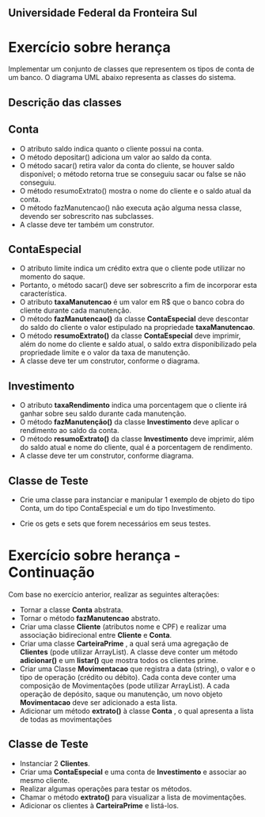 ## Universidade Federal da Fronteira Sul

# Exercício sobre herança

Implementar um conjunto de classes que representem os tipos de conta de um banco. O
diagrama UML abaixo representa as classes do sistema.

## Descrição das classes
## Conta
- O atributo saldo indica quanto o cliente possui na conta.
- O método depositar() adiciona um valor ao saldo da conta.
- O método sacar() retira valor da conta do cliente, se houver saldo disponível; o método retorna true se conseguiu sacar ou false se não conseguiu.
- O método resumoExtrato() mostra o nome do cliente e o saldo atual da conta.
- O método fazManutencao() não executa ação alguma nessa classe, devendo ser sobrescrito nas subclasses.
- A classe deve ter também um construtor.
## ContaEspecial

- O atributo limite indica um crédito extra que o cliente pode utilizar no momento do saque.
- Portanto, o método sacar() deve ser sobrescrito a fim de incorporar esta característica.
- O atributo **taxaManutencao** é um valor em R$ que o banco cobra do cliente durante cada
manutenção. 
- O método **fazManutencao()** da classe **ContaEspecial** deve descontar do saldo do cliente o valor estipulado na propriedade **taxaManutencao**.
- O método **resumoExtrato()** da classe **ContaEspecial** deve imprimir, além do nome do cliente e saldo atual, o saldo extra disponibilizado pela propriedade limite e o valor da taxa de manutenção.
- A classe deve ter um construtor, conforme o diagrama.
## Investimento

- O atributo **taxaRendimento** indica uma porcentagem que o cliente irá ganhar sobre seu saldo durante cada manutenção.
- O método **fazManutenção()** da classe **Investimento** deve aplicar o rendimento ao saldo da conta.
- O método **resumoExtrato()** da classe **Investimento** deve imprimir, além do saldo atual e nome do cliente, qual é a porcentagem de rendimento.
- A classe deve ter um construtor, conforme diagrama.

## Classe de Teste

- Crie uma classe para instanciar e manipular 1 exemplo de objeto do tipo Conta, um do tipo ContaEspecial e um do tipo Investimento.

* Crie os gets e sets que forem necessários em seus testes.

# Exercício sobre herança - Continuação

Com base no exercício anterior, realizar as seguintes alterações:

- Tornar a classe **Conta** abstrata.
- Tornar o método **fazManutencao** abstrato.
- Criar uma classe **Cliente** (atributos nome e CPF) e realizar uma associação bidirecional entre **Cliente** e **Conta**.
- Criar uma classe **CarteiraPrime** , a qual será uma agregação de **Clientes** (pode utilizar ArrayList). A classe deve conter um método **adicionar()** e um **listar()** que mostra todos os clientes prime.
- Criar uma Classe **Movimentacao** que registra a data (string), o valor e o tipo de operação (crédito ou débito). Cada conta deve conter uma composição de Movimentações (pode utilizar ArrayList). A cada operação de depósito, saque ou manutenção, um novo objeto **Movimentacao** deve ser adicionado a esta lista.
- Adicionar um método **extrato()** à classe **Conta** , o qual apresenta a lista de todas as movimentações

## Classe de Teste

- Instanciar 2 **Clientes**.
- Criar uma **ContaEspecial** e uma conta de **Investimento** e associar ao mesmo cliente.
- Realizar algumas operações para testar os métodos.
- Chamar o método **extrato()** para visualizar a lista de movimentações.
- Adicionar os clientes à **CarteiraPrime** e listá-los.




